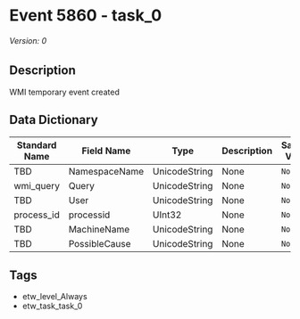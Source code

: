 # Event 5860 - task_0
###### Version: 0

## Description
WMI temporary event created

## Data Dictionary
|Standard Name|Field Name|Type|Description|Sample Value|
|---|---|---|---|---|
|TBD|NamespaceName|UnicodeString|None|`None`|
|wmi_query|Query|UnicodeString|None|`None`|
|TBD|User|UnicodeString|None|`None`|
|process_id|processid|UInt32|None|`None`|
|TBD|MachineName|UnicodeString|None|`None`|
|TBD|PossibleCause|UnicodeString|None|`None`|

## Tags
* etw_level_Always
* etw_task_task_0